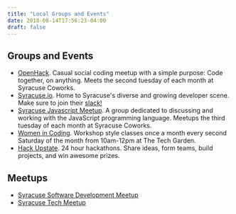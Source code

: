 ```yaml
---
title: "Local Groups and Events"
date: 2018-08-14T17:56:23-04:00
draft: false
---
```


## Groups and Events
- [OpenHack](http://openhacksyr.com/). Casual social coding meetup with a simple purpose: Code together, on anything. Meets the second tuesday of each month at Syracuse Coworks.
- [Syracuse.io](https://syracuse.io/). Home to Syracuse's diverse and growing developer scene. Make sure to join their [slack!](https://syracuse.io/community/)
- [Syracuse Javascript Meetup](https://www.meetup.com/Syracuse-Software-Development-Meetup/events/nftglpyxhbtb/). A group dedicated to discussing and working with the JavaScript programming language. Meetups the third tuesday of each month at Syracuse Coworks.
- [Women in Coding](https://www.meetup.com/Syracuse-Tech-Meetup/). Workshop style classes once a month every second Saturday of the month from 10am-12pm at The Tech Garden. 
- [Hack Upstate](http://hackupstate.com/). 24 hour hackathons. Share ideas, form teams, build projects, and win awesome prizes. 

## Meetups
- [Syracuse Software Development Meetup](https://www.meetup.com/Syracuse-Software-Development-Meetup/)
- [Syracuse Tech Meetup](https://www.meetup.com/Syracuse-Tech-Meetup/)